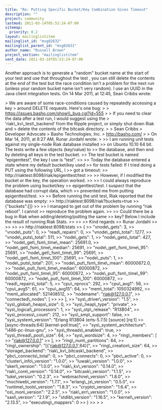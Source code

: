 ```yaml
---
title: "Re: Putting Specific Bucket/Key Combination Gives Timeout"
description: ""
project: community
lastmod: 2011-03-14T05:53:24-07:00
sitemap:
  priority: 0.2
layout: mailinglistitem
mailinglist_id: "msg02632"
mailinglist_parent_id: "msg02631"
author_name: "Russell Brown"
project_section: "mailinglistitem"
sent_date: 2011-03-14T05:53:24-07:00
---
```



Another approach is to generate a "random" bucket name at the start of your 
test and use that throughout the test , you can still delete the contents at 
the end of the test but the race condition isn't a problem for the next run 
(unless your random bucket name isn't very random). I use an UUID in the Java 
client integration tests.
On 14 Mar 2011, at 12:45, Sean Cribbs wrote:

&gt; We are aware of some race-conditions caused by repeatedly accessing a key 
&gt; around DELETE requests. Here's one bug:
&gt; 
&gt; https://issues.basho.com/show\\_bug.cgi?id=555
&gt; 
&gt; If you need to clear the data after a test run, I would suggest using the 
&gt; 'riak\\_kv\\_test\\_backend' from the Ripple project, or simply shut down Riak and 
&gt; delete the contents of the bitcask directory.
&gt; 
&gt; Sean Cribbs 
&gt; Developer Advocate
&gt; Basho Technologies, Inc.
&gt; http://basho.com/
&gt; 
&gt; On Mar 14, 2011, at 8:27 AM, Runar Jordahl wrote:
&gt; 
&gt;&gt; I am running unit tests against my single-node Riak database installed
&gt;&gt; on Ubuntu 10.10 64 bit. The tests write a few objects (key/value) to
&gt;&gt; the database, and then end by deleting all keys in the test bucket.
&gt;&gt; The test bucket is named “epigenttest”, the key I use is “test”.
&gt;&gt; 
&gt;&gt; Today the database entered a state where my default bucket/key used
&gt;&gt; for tests failed: If I tried doing a PUT using the following URL, I
&gt;&gt; got a timeout:
&gt;&gt; http://riaktest:8098/riak/epigenttest/test
&gt;&gt; 
&gt;&gt; However, if I modified the bucket or the key, the operation worked.
&gt;&gt; 
&gt;&gt; I could always reproduce the problem using bucket/key
&gt;&gt; epigenttest/test. I suspect that the database had corrupt data, which
&gt;&gt; prevented me from putting epigenttest/test.
&gt;&gt; 
&gt;&gt; Before running the unit test, Riak reported that the database was empty:
&gt;&gt; http://riaktest:8098/riak?buckets=true
&gt;&gt; {"buckets":[]}
&gt;&gt; 
&gt;&gt; I managed to get out of the problem by running “riak reboot”. I cannot
&gt;&gt; reproduce the problem again.
&gt;&gt; 
&gt;&gt; Could there be a bug in Riak when adding/deleting/putting the same
&gt;&gt; key? Below I include the result of running Riak Stats.
&gt;&gt; 
&gt;&gt; 
&gt;&gt; Kind regards
&gt;&gt; Runar Jordahl
&gt;&gt; 
&gt;&gt; 
&gt;&gt; 
&gt;&gt; http://riaktest:8098/stats
&gt;&gt; {
&gt;&gt; "vnode\\_gets": 3,
&gt;&gt; "vnode\\_puts": 0,
&gt;&gt; "read\\_repairs": 0,
&gt;&gt; "vnode\\_gets\\_total": 1277,
&gt;&gt; "vnode\\_puts\\_total": 511,
&gt;&gt; "node\\_gets": 1,
&gt;&gt; "node\\_gets\\_total": 427,
&gt;&gt; "node\\_get\\_fsm\\_time\\_mean": 25691.0,
&gt;&gt; "node\\_get\\_fsm\\_time\\_median": 25691,
&gt;&gt; "node\\_get\\_fsm\\_time\\_95": 25691,
&gt;&gt; "node\\_get\\_fsm\\_time\\_99": 25691,
&gt;&gt; "node\\_get\\_fsm\\_time\\_100": 25691,
&gt;&gt; "node\\_puts": 1,
&gt;&gt; "node\\_puts\\_total": 201,
&gt;&gt; "node\\_put\\_fsm\\_time\\_mean": 60000872.0,
&gt;&gt; "node\\_put\\_fsm\\_time\\_median": 60000872,
&gt;&gt; "node\\_put\\_fsm\\_time\\_95": 60000872,
&gt;&gt; "node\\_put\\_fsm\\_time\\_99": 60000872,
&gt;&gt; "node\\_put\\_fsm\\_time\\_100": 60000872,
&gt;&gt; "read\\_repairs\\_total": 5,
&gt;&gt; "cpu\\_nprocs": 292,
&gt;&gt; "cpu\\_avg1": 56,
&gt;&gt; "cpu\\_avg5": 61,
&gt;&gt; "cpu\\_avg15": 64,
&gt;&gt; "mem\\_total": 1050324992,
&gt;&gt; "mem\\_allocated": 521408512,
&gt;&gt; "nodename": "riak@127.0.0.1",
&gt;&gt; "connected\\_nodes": [
&gt;&gt; 
&gt;&gt; ],
&gt;&gt; "sys\\_driver\\_version": "1.5",
&gt;&gt; "sys\\_global\\_heaps\\_size": 0,
&gt;&gt; "sys\\_heap\\_type": "private",
&gt;&gt; "sys\\_logical\\_processors": 1,
&gt;&gt; "sys\\_otp\\_release": "R13B04",
&gt;&gt; "sys\\_process\\_count": 212,
&gt;&gt; "sys\\_smp\\_support": false,
&gt;&gt; "sys\\_system\\_version": "Erlang R13B04 (erts-5.7.5) [source] [rq:1]
&gt;&gt; [async-threads:64] [kernel-poll:true]",
&gt;&gt; "sys\\_system\\_architecture": "i486-pc-linux-gnu",
&gt;&gt; "sys\\_threads\\_enabled": true,
&gt;&gt; "sys\\_thread\\_pool\\_size": 64,
&gt;&gt; "sys\\_wordsize": 4,
&gt;&gt; "ring\\_members": [
&gt;&gt; "riak@127.0.0.1"
&gt;&gt; ],
&gt;&gt; "ring\\_num\\_partitions": 64,
&gt;&gt; "ring\\_ownership": "[{'riak@127.0.0.1',64}]",
&gt;&gt; "ring\\_creation\\_size": 64,
&gt;&gt; "storage\\_backend": "riak\\_kv\\_bitcask\\_backend",
&gt;&gt; "pbc\\_connects\\_total": 0,
&gt;&gt; "pbc\\_connects": 0,
&gt;&gt; "pbc\\_active": 0,
&gt;&gt; "cluster\\_info\\_version": "1.0.0",
&gt;&gt; "luwak\\_version": "1.0.0",
&gt;&gt; "skerl\\_version": "1.0.0",
&gt;&gt; "riak\\_kv\\_version": "0.14.0",
&gt;&gt; "riak\\_core\\_version": "0.14.0",
&gt;&gt; "bitcask\\_version": "1.1.5",
&gt;&gt; "luke\\_version": "0.2.3",
&gt;&gt; "webmachine\\_version": "1.8.0",
&gt;&gt; "mochiweb\\_version": "1.7.1",
&gt;&gt; "erlang\\_js\\_version": "0.5.0",
&gt;&gt; "runtime\\_tools\\_version": "1.8.3",
&gt;&gt; "crypto\\_version": "1.6.4",
&gt;&gt; "os\\_mon\\_version": "2.2.5",
&gt;&gt; "riak\\_err\\_version": "1.0.0",
&gt;&gt; "sasl\\_version": "2.1.9",
&gt;&gt; "stdlib\\_version": "1.16.5",
&gt;&gt; "kernel\\_version": "2.13.5",
&gt;&gt; "executing\\_mappers": 0
&gt;&gt; }
&gt;&gt; 
&gt; 
&gt; 

